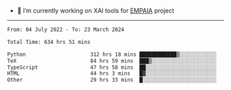 - 🔭 I’m currently working on XAI tools for [EMPAIA](https://en.empaia.org/) project

---

<!--START_SECTION:waka-->

```txt
From: 04 July 2022 - To: 23 March 2024

Total Time: 634 hrs 51 mins

Python                     312 hrs 18 mins ████████████▒░░░░░░░░░░░░   49.19 %
TeX                        84 hrs 59 mins  ███▒░░░░░░░░░░░░░░░░░░░░░   13.39 %
TypeScript                 47 hrs 58 mins  ██░░░░░░░░░░░░░░░░░░░░░░░   07.56 %
HTML                       44 hrs 3 mins   █▓░░░░░░░░░░░░░░░░░░░░░░░   06.94 %
Other                      29 hrs 33 mins  █░░░░░░░░░░░░░░░░░░░░░░░░   04.66 %
```

<!--END_SECTION:waka-->
